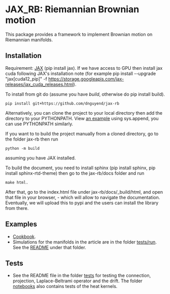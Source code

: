 # JAX_RB: Riemannian Brownian motion
This package provides a framework to implement Brownian motion on Riemannian manifolds.
## Installation
Requirement: [JAX](https://jax.readthedocs.io/en/latest/installation.html) (pip install jax). If we have access to GPU then install jax cuda following JAX's installation note (for example pip install --upgrade "jax[cuda12_pip]" -f https://storage.googleapis.com/jax-releases/jax_cuda_releases.html).

To install from git do (assume you have *build*, otherwise do pip install build).

```
pip install git+https://github.com/dnguyend/jax-rb
```
Alternatively, you can clone the project to your local directory then add the directory to your PYTHONPATH. View [an example](https://github.com/dnguyend/jax-rb/blob/main/tests/notebooks/test_heat_kernel.ipynb) using sys.append, you can use PYTHONPATH similarly.

If you want to to build the project manually from a cloned directory, go to the folder jax-rb then run
```
python -m build
```
assuming you have JAX installed.

To build the document, you need to install sphinx (pip install sphinx, pip install sphinx-rtd-theme) then go to the jax-rb/docs folder and run 
```
make html.
```
After that, go to the index.html file under jax-rb/docs/_build/html, and open that file in your browser, - which will allow to navigate the documentation.
Eventually, we will upload this to pypi and the users can install the library from there.
## Examples
* [Cookbook](https://github.com/dnguyend/jax-rb/blob/main/examples/JAX_RB_Cookbook.ipynb).
* Simulations for the manifolds in the article are in the folder [tests/run](https://github.com/dnguyend/jax-rb/tree/main/tests/run). See the [README](https://github.com/dnguyend/jax-rb/tree/main/tests/run/README.md) under that folder.

## Tests
* See the README file in the folder [tests](https://github.com/dnguyend/jax-rb/tree/main/tests) for testing the connection, projection, Laplace-Beltrami operator and the drift. The folder [notebooks](https://github.com/dnguyend/jax-rb/tree/main/tests/notebooks) also contains tests of the heat kernels.
